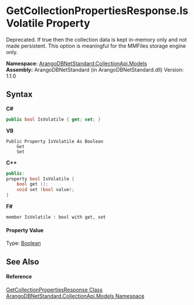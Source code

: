 # GetCollectionPropertiesResponse.IsVolatile Property 
 

Deprecated. If true then the collection data is kept in-memory only and not made persistent. This option is meaningful for the MMFiles storage engine only.

**Namespace:**&nbsp;<a href="eddef630-2e74-9b99-ee5b-91305adea48b">ArangoDBNetStandard.CollectionApi.Models</a><br />**Assembly:**&nbsp;ArangoDBNetStandard (in ArangoDBNetStandard.dll) Version: 1.1.0

## Syntax

**C#**<br />
``` C#
public bool IsVolatile { get; set; }
```

**VB**<br />
``` VB
Public Property IsVolatile As Boolean
	Get
	Set
```

**C++**<br />
``` C++
public:
property bool IsVolatile {
	bool get ();
	void set (bool value);
}
```

**F#**<br />
``` F#
member IsVolatile : bool with get, set

```


#### Property Value
Type: <a href="https://docs.microsoft.com/dotnet/api/system.boolean" target="_blank" rel="noopener noreferrer">Boolean</a>

## See Also


#### Reference
<a href="e10e7b86-a831-f90c-c2d1-6c0b2f89dbab">GetCollectionPropertiesResponse Class</a><br /><a href="eddef630-2e74-9b99-ee5b-91305adea48b">ArangoDBNetStandard.CollectionApi.Models Namespace</a><br />
